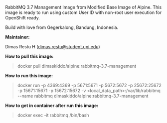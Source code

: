 RabbitMQ 3.7 Management Image from Modified Base Image of Alpine. This image is ready to run using custom User ID with non-root user execution for OpenShift ready.

Build with love from Gegerkalong, Bandung, Indonesia.

**Maintainer:**

Dimas Restu H (<dimas.restu@student.upi.edu>)

**How to pull this image:**

> docker pull dimaskiddo/alpine:rabbitmq-3.7-management

**How to run this image:**

> docker run -p 4369:4369 -p 5671:5671 -p 5672:5672 -p 25672:25672 -p 15671:15671 -p 15672:15672 -v <local_data_path>:/var/lib/rabbitmq --name rabbitmq dimaskiddo/alpine:rabbitmq-3.7-management

**How to get in container after run this image:**

> docker exec -it rabbitmq /bin/bash
